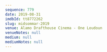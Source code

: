 ```yaml
---
sequence: 779
date: 2019-08-31
imdbId: tt8772262
slug: midsommar-2019
venue: Alamo Drafthouse Cinema - One Loudoun
venueNotes: null
medium: null
mediumNotes: null
---
```

